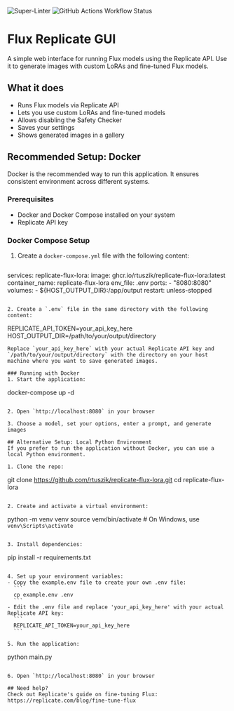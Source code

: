 ![Super-Linter](https://github.com/rtuszik/replicate-flux-lora/actions/workflows/super-linter.yml/badge.svg)
![GitHub Actions Workflow Status](https://img.shields.io/github/actions/workflow/status/rtuszik/replicate-flux-lora/docker-build-push.yml)


# Flux Replicate GUI
A simple web interface for running Flux models using the Replicate API. Use it to generate images with custom LoRAs and fine-tuned Flux models.

## What it does
- Runs Flux models via Replicate API
- Lets you use custom LoRAs and fine-tuned models
- Allows disabling the Safety Checker
- Saves your settings
- Shows generated images in a gallery

## Recommended Setup: Docker
Docker is the recommended way to run this application. It ensures consistent environment across different systems.

### Prerequisites
- Docker and Docker Compose installed on your system
- Replicate API key

### Docker Compose Setup
1. Create a `docker-compose.yml` file with the following content:
   ```yaml
  services:
    replicate-flux-lora:
      image: ghcr.io/rtuszik/replicate-flux-lora:latest
      container_name: replicate-flux-lora
      env_file: .env
      ports:
        - "8080:8080"
      volumes:
        - ${HOST_OUTPUT_DIR}:/app/output
      restart: unless-stopped
   ```

2. Create a `.env` file in the same directory with the following content:
   ```
   REPLICATE_API_TOKEN=your_api_key_here
   HOST_OUTPUT_DIR=/path/to/your/output/directory
   ```
   Replace `your_api_key_here` with your actual Replicate API key and `/path/to/your/output/directory` with the directory on your host machine where you want to save generated images.

### Running with Docker
1. Start the application:
   ```
   docker-compose up -d
   ```

2. Open `http://localhost:8080` in your browser

3. Choose a model, set your options, enter a prompt, and generate images

## Alternative Setup: Local Python Environment
If you prefer to run the application without Docker, you can use a local Python environment.

1. Clone the repo:
   ```
   git clone https://github.com/rtuszik/replicate-flux-lora.git
   cd replicate-flux-lora
   ```

2. Create and activate a virtual environment:
   ```
   python -m venv venv
   source venv/bin/activate  # On Windows, use `venv\Scripts\activate`
   ```

3. Install dependencies:
   ```
   pip install -r requirements.txt
   ```

4. Set up your environment variables:
   - Copy the example.env file to create your own .env file:
     ```
     cp example.env .env
     ```
   - Edit the .env file and replace 'your_api_key_here' with your actual Replicate API key:
     ```
     REPLICATE_API_TOKEN=your_api_key_here
     ```

5. Run the application:
   ```
   python main.py
   ```

6. Open `http://localhost:8080` in your browser

## Need help?
Check out Replicate's guide on fine-tuning Flux:
https://replicate.com/blog/fine-tune-flux